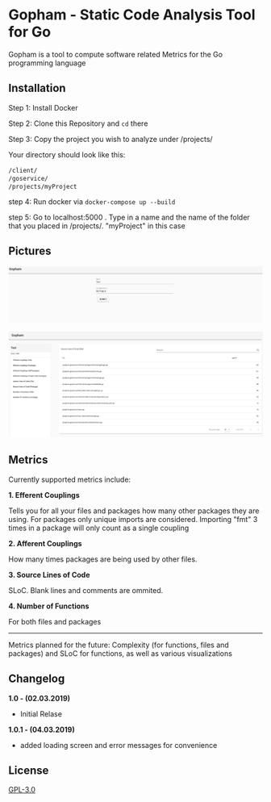 # Gopham - Static Code Analysis Tool for Go

Gopham is a tool to compute software related Metrics for the Go programming language

## Installation

Step 1: Install Docker

Step 2: Clone this Repository and ```cd``` there

Step 3: Copy the project you wish to analyze under /projects/

Your directory should look like this:
```
/client/
/goservice/
/projects/myProject
```

step 4: Run docker via ```docker-compose up --build```

step 5: Go to localhost:5000 . Type in a name and the name of the folder that you placed in /projects/. 
"myProject" in this case

## Pictures

![Creating a new analysis](images/newana.PNG)

![Details page](images/metrics.PNG)

## Metrics

Currently supported metrics include:

**1. Efferent Couplings**

Tells you for all your files and packages how many other packages they are using. 
For packages only unique imports are considered. 
Importing "fmt" 3 times in a package will only count as a single coupling

**2. Afferent Couplings**

How many times packages are being used by other files. 

**3. Source Lines of Code**

SLoC. Blank lines and comments are ommited.

**4. Number of Functions**

For both files and packages

___

Metrics planned for the future: Complexity (for functions, files and packages) and SLoC for functions,
as well as various visualizations

## Changelog

**1.0 - (02.03.2019)**

+ Initial Relase

**1.0.1 - (04.03.2019)**

+ added loading screen and error messages for convenience


## License
[GPL-3.0](https://www.gnu.org/licenses/gpl-3.0.en.html)

